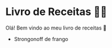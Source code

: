 # Livro de Receitas :man_cook:

Olá! Bem vindo ao meu livro de receitas :wave:

- Strongonoff de frango
